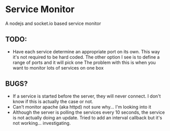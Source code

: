 Service Monitor
===
A nodejs and socket.io based service monitor

## TODO:
+ Have each service determine an appropriate port on its own.
  This way it's not required to be hard coded.
  The other option I see is to define a range of ports and it will pick one
  The problem with this is when you want to monitor lots of services on one box

## BUGS?
+ If a service is started before the server, they will never connect.
  I don't know if this is actually the case or not.   
+ Can't monitor apache (aka httpd) not sure why... I'm looking into it
+ Although the server is polling the services every 10 seconds, the service is not actually doing an update. Tried to add an interval callback but it's not working... investigating.
